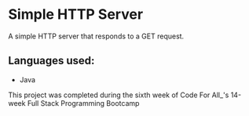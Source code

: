 # Simple HTTP Server
A simple HTTP server that responds to a GET request.

## Languages used:
- Java

This project was completed during the sixth week of Code For All_'s 14-week Full Stack Programming Bootcamp
 
